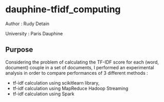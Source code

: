 # dauphine-tfidf_computing

Author : Rudy Detain  

University : Paris Dauphine

## Purpose
Considering the problem of calculating the TF-IDF score for each (word, document) couple in a set of documents, I performed an experimental analysis in order to compare performances of 3 different methods :

- tf-idf calculation using scikitlearn library,
- tf-idf calculation using MapReduce Hadoop Streaming
- tf-idf calculation using Spark


